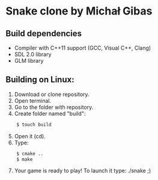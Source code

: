 # Snake clone by Michał Gibas

## Build dependencies

* Compiler with C++11 support (GCC, Visual C++, Clang)
* SDL 2.0 library
* GLM library

## Building on Linux:

1. Download or clone repository.
2. Open terminal.
3. Go to the folder with repository.
4. Create folder named "build":

```bash
    $ touch build
```

5. Open it (cd).
6. Type:

```bash
    $ cmake ..
    $ make
```
7. Your game is ready to play! To launch it type: ./snake ;)